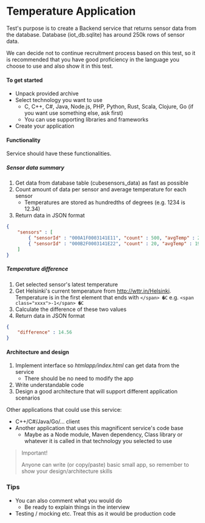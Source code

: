 # Temperature Application

Test's purpose is to create a Backend service that returns sensor data from the database. Database (iot_db.sqlite) has around 250k rows of sensor data.

We can decide not to continue recruitment process based on this test, so it is recommended that you have good proficiency in the language you choose to use and also show it in this test.

#### To get started

* Unpack provided archive
* Select technology you want to use
  * C, C++, C#, Java, Node.js, PHP, Python, Rust, Scala, Clojure, Go (if you want use something else, ask first)
  * You can use supporting libraries and frameworks
* Create your application

#### Functionality

Service should have these functionalities.

##### Sensor data summary

1. Get data from database table (cubesensors_data) as fast as possible
2. Count amount of data per sensor and average temperature for each sensor
    * Temperatures are stored as hundredths of degrees (e.g. 1234 is 12.34)
3. Return data in JSON format
```json
{
    "sensors" : [
        { "sensorId" : "000A1F0003141E11", "count" : 500, "avgTemp" : 21.4 },
        { "sensorId" : "000B2F0003141E22", "count" : 20, "avgTemp" : 19.7 }
    ]
}
```

##### Temperature difference

1. Get selected sensor's latest temperature
2. Get Helsinki's current temperature from <http://wttr.in/Helsinki>. Temperature is in the first element that ends with ``</span> �C`` e.g. ``<span class="xxxx">-1</span> �C``
3. Calculate the difference of these two values
4. Return data in JSON format
```json
{
    "difference" : 14.56
}
```

#### Architecture and design

1. Implement interface so _htmlapp/index.html_ can get data from the service
    * There should be no need to modify the app
2. Write understandable code
3. Design a good architecture that will support different application scenarios

Other applications that could use this service:

* C++/C#/Java/Go/... client
* Another application that uses this magnificent service's code base
    * Maybe as a Node module, Maven dependency, Class library or whatever it is called in that technology you selected to use

> Important!
>
> Anyone can write (or copy/paste) basic small app, so remember to show your design/architecture skills


### Tips

* You can also comment what you would do
    * Be ready to explain things in the interview
* Testing / mocking etc. Treat this as it would be production code

